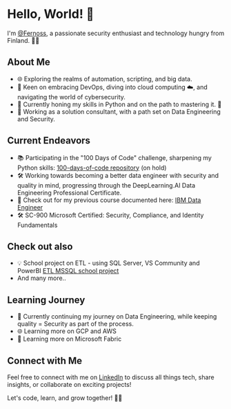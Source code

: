 # Hello, World! 👋

I'm [@Fernoss](https://www.linkedin.com/in/joonas-koskinen-416a50197/), a passionate security enthusiast and technology hungry from Finland. 👨‍💻

## About Me

- 🌐 Exploring the realms of automation, scripting, and big data.
- 🚀 Keen on embracing DevOps, diving into cloud computing ☁️, and navigating the world of cybersecurity.
- 🌱 Currently honing my skills in Python and on the path to mastering it. 🐍
- 💼 Working as a solution consultant, with a path set on Data Engineering and Security.

## Current Endeavors

- 📚 Participating in the "100 Days of Code" challenge, sharpening my Python skills: [100-days-of-code repository](https://github.com/Fernoss/python_course) (on hold)
- 🛠️ Working towards becoming a better data engineer with security and quality in mind, progressing through the DeepLearning.AI Data Engineering Professional Certificate.
- 🚧 Check out for my previous course documented here: [IBM Data Engineer](https://github.com/Fernoss/IBM_data_engineering)
- 🛠️ SC-900 Microsoft Certified: Security, Compliance, and Identity Fundamentals

## Check out also
- 💡 School project on ETL - using SQL Server, VS Community and PowerBI [ETL MSSQL school project](https://github.com/Fernoss/ETL_MSSQL_server_project)
- And many more..

## Learning Journey

- 📖 Currently continuing my journey on Data Engineering, while keeping quality = Security as part of the process. 
- 🌐 Learning more on GCP and AWS
- 🎯 Learning more on Microsoft Fabric 

## Connect with Me

Feel free to connect with me on [LinkedIn](https://www.linkedin.com/in/joonas-koskinen-416a50197/) to discuss all things tech, share insights, or collaborate on exciting projects!

Let's code, learn, and grow together! 🚀🌟

  

<!---
Fernoss/Fernoss is a ✨ special ✨ repository because its `README.md` (this file) appears on your GitHub profile.
You can click the Preview link to take a look at your changes.
--->

